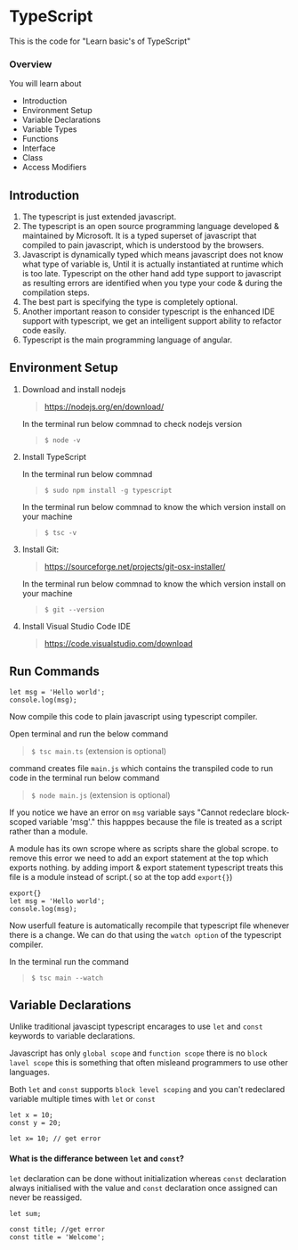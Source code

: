 # TypeScript
This is the code for "Learn basic's of TypeScript"


###  Overview

You will learn about

- Introduction
- Environment Setup
- Variable Declarations
- Variable Types
- Functions
- Interface
- Class
- Access Modifiers

## Introduction

1. The typescript is just extended javascript. 
2. The typescript is an open source programming language developed & maintained by Microsoft.
   It is a typed superset of javascript that compiled to pain javascript, which is understood by the browsers.
3. Javascript is dynamically typed which means javascript does not know what type of variable is, Until it is actually instantiated at runtime which is too late. Typescript on the other hand add type support to javascript as resulting errors are identified when you type your code & during the compilation steps.
4. The best part is specifying the type is completely optional.  
5. Another important reason to consider typescript is the enhanced IDE support with typescript, we get an intelligent support ability to refactor code easily.
6. Typescript is the main programming language of angular.
 
 

## Environment Setup

1) Download and install nodejs

   > https://nodejs.org/en/download/
  
   In the terminal run below commnad to check nodejs version
   > `$ node -v`
  
2) Install TypeScript 
 
   In the terminal run below commnad 
   > `$ sudo npm install -g typescript`
 
   In the terminal run below commnad to know the which version install on your machine
   > `$ tsc -v`
 
3) Install Git:
 
   > https://sourceforge.net/projects/git-osx-installer/

   In the terminal run below commnad to know the which version install on your machine
   > `$ git --version`

4) Install Visual Studio Code IDE

   > https://code.visualstudio.com/download

 
## Run Commands
   ```
   let msg = 'Hello world';
   console.log(msg);
   ```
   Now compile this code to plain javascript using typescript compiler.
   
   Open terminal and run the below command
   > `$ tsc main.ts` (extension is optional)
   
   command creates file `main.js` which contains the transpiled code to run code in the terminal run below command
   > `$ node main.js` (extension is optional)
   
   If you notice we have an error on `msg` variable says "Cannot redeclare block-scoped variable 'msg'." this happpes because the file is treated as a script rather than a module.
   
   A module has its own scrope where as scripts share the global scrope. to remove this error we need to add an export statement at the top which exports nothing. by adding import & export statement typescript treats this file is a module instead of script.( so at the top add `export{}`)

   ```
   export{}
   let msg = 'Hello world';
   console.log(msg);
   ```
   Now userfull feature is automatically recompile that typescript file whenever there is a change. We can do that using the `watch option` of the typescript compiler. 
   
   In the terminal run the command  
   > `$ tsc main --watch`
   
   ## Variable Declarations
   
   Unlike traditional javascipt typescript encarages to use `let` and `const` keywords to variable declarations. 
   
   Javascript has only `global scope` and `function scope` there is no `block lavel scope` this is something that often misleand programmers to use other languages.
   
   Both `let` and `const` supports `block level scoping` and you can't redeclared variable multiple times with `let` or `const`
   
   ```
   let x = 10;
   const y = 20;

   let x= 10; // get error
   ```
   #### What is the differance between `let` and `const`?
   
   `let` declaration can be done without initialization whereas `const` declaration always initialised with the value and `const` declaration once assigned can never be reassiged.
   
   ```
   let sum;
  
   const title; //get error
   const title = 'Welcome';
   ```

